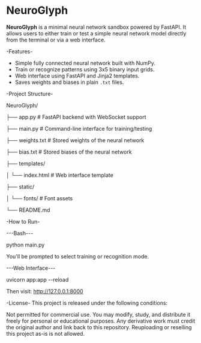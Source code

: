 # NeuroGlyph

**NeuroGlyph** is a minimal neural network sandbox powered by FastAPI. It allows users to either train or test a simple neural network model directly from the terminal or via a web interface.

-Features-

- Simple fully connected neural network built with NumPy.
- Train or recognize patterns using 3x5 binary input grids.
- Web interface using FastAPI and Jinja2 templates.
- Saves weights and biases in plain `.txt` files.

-Project Structure-

NeuroGlyph/

├── app.py # FastAPI backend with WebSocket support

├── main.py # Command-line interface for training/testing

├── weights.txt # Stored weights of the neural network

├── bias.txt # Stored biases of the neural network

├── templates/

│ └── index.html # Web interface template

├── static/

│ └── fonts/ # Font assets

└── README.md

-How to Run-

---Bash---

python main.py

You'll be prompted to select training or recognition mode.

---Web Interface---

uvicorn app:app --reload

Then visit: http://127.0.0.1:8000

-License-
This project is released under the following conditions:

Not permitted for commercial use.
You may modify, study, and distribute it freely for personal or educational purposes.
Any derivative work must credit the original author and link back to this repository.
Reuploading or reselling this project as-is is not allowed.
